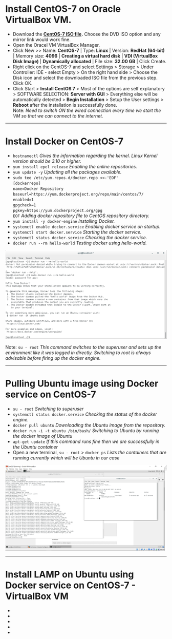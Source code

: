 Install CentOS-7 on Oracle VirtualBox VM.
================
* Download the **[CentOS-7 ISO file](https://www.centos.org/download/).** Choose the DVD ISO option and any mirror link would work fine.
* Open the Oracel VM VirtualBox Manager.
* Click New >> Name: **CentOS-7** | Type: **Linux** | Version: **RedHat (64-bit)** | Memory size: **4096** | **Creating a virtual hard disk** | **VDI (VirtualBox Disk Image)** | **Dynamically allocated** | File size: **32.00 GB** | Click Create.
* Right click on the CentOS-7 and select Settings > Storage > Under Controller: IDE - select Empty > On the right hand side > Choose the Disk icon and select the downloaded ISO file from the previous step. Click OK.
* Click Start > **Install CentOS 7** > Most of the options are self explanatory > SOFTWARE SELECTION: **Server with GUI** > Everything else will be automatically detected > **Begin Installation** > Setup the User settings > **Reboot** after the installation is successfully done.<br>
Note: *Need to switch ON the wired connection every time we start the VM so that we can connect to the internet.*

----------

Install Docker on CentOS-7
================
* `hostnamectl` *Gives the information regarding the kernel. Linux Kernel version should be 3.10 or higher.*
* `yum install epel release` *Enabling the online repositories.*
* `yum update -y` *Updating all the packages available.*
* `sudo tee /etc/yum.repos.d/docker.repo <<-'EOF'`<br>`[dockerrepo]`<br>`name=Docker Repository`<br>`baseurl=https://yum.dockerproject.org/repo/main/centos/7/`<br>`enabled=1`<br>`gpgcheck=1`<br>`pgkey=https://yum.dockerproject.org/gpg`<br>`EOF` *Adding docker repository file to CentOS repository directory.*
* `yum install -y docker-engine` *Installing Docker.*
* `systemctl enable docker.service` *Enabling docker service on startup.*
* `systemctl start docker.service` *Starting the docker service.*
* `systemctl status docker.service` *Checking the docker service.*
* `docker run --rm hello-world` *Testing docker using hello-world.*

![Hello-World](https://github.com/apuroop-apz/Docker_CentOS7_Ubuntu_LAMP/blob/master/figs/1.PNG)

Note: `su - root` *This command switches to the superuser and sets up the environment like it was logged in directly. Switching to root is always advisable before firing up the docker engine.*

---------

Pulling Ubuntu image using Docker service on CentOS-7
================
* `su - root` *Switching to superuser*
* `systemctl status docker.service` *Checking the status of the docker engine.*
* `docker pull ubuntu` *Downloading the Ubuntu image from the repository.*
* `docker run -i -t ubuntu /bin/bash/` *Switching to Ubuntu by running the docker image of Ubuntu*
* `apt-get update` *If this command runs fine then we are successfully in the Ubuntu container*
* Open a new terminal, `su - root` > `docker ps` *Lists the containers that are running currently which will be Ubuntu in our case*

![Ubuntu up and running](https://github.com/apuroop-apz/Docker_CentOS7_Ubuntu_LAMP/blob/master/figs/UbuntuInsideCentOS.PNG)


--------

Install LAMP on Ubuntu using Docker service on CentOS-7 - VirtualBox VM
================
* 
* 
* 
* 
* 
